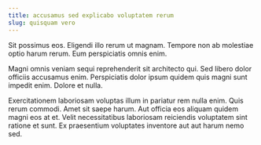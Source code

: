 ```yaml
---
title: accusamus sed explicabo voluptatem rerum
slug: quisquam vero
---
```


Sit possimus eos. Eligendi illo rerum ut magnam. Tempore non ab molestiae optio harum rerum. Eum perspiciatis omnis enim.

Magni omnis veniam sequi reprehenderit sit architecto qui. Sed libero dolor officiis accusamus enim. Perspiciatis dolor ipsum quidem quis magni sunt impedit enim. Dolore et nulla.

Exercitationem laboriosam voluptas illum in pariatur rem nulla enim. Quis rerum commodi. Amet sit saepe harum. Aut officia eos aliquam quidem magni eos at et. Velit necessitatibus laboriosam reiciendis voluptatem sint ratione et sunt. Ex praesentium voluptates inventore aut aut harum nemo sed.
